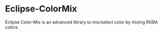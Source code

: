# Eclipse-ColorMix
Eclipse Color-Mix is an advanced library to mix/select color by mixing RGBA colors.
